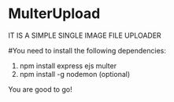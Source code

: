 # MulterUpload
IT IS A SIMPLE SINGLE IMAGE FILE UPLOADER 

#You need to install the following dependencies:
 1. npm install express ejs multer
 2. npm install -g nodemon (optional)

You are good to go!
